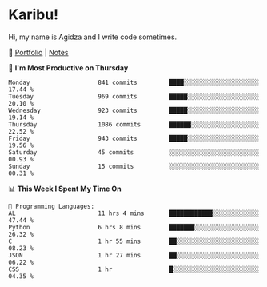 # Karibu!
Hi, my name is Agidza and I write code sometimes.

🫧 [Portfolio](https://lynnagidza.github.io/) | [Notes](https://medium.com/me/stories/public)

<!--START_SECTION:waka-->
📅 **I'm Most Productive on Thursday** 

```text
Monday                   841 commits         ████░░░░░░░░░░░░░░░░░░░░░   17.44 % 
Tuesday                  969 commits         █████░░░░░░░░░░░░░░░░░░░░   20.10 % 
Wednesday                923 commits         █████░░░░░░░░░░░░░░░░░░░░   19.14 % 
Thursday                 1086 commits        ██████░░░░░░░░░░░░░░░░░░░   22.52 % 
Friday                   943 commits         █████░░░░░░░░░░░░░░░░░░░░   19.56 % 
Saturday                 45 commits          ░░░░░░░░░░░░░░░░░░░░░░░░░   00.93 % 
Sunday                   15 commits          ░░░░░░░░░░░░░░░░░░░░░░░░░   00.31 % 
```


📊 **This Week I Spent My Time On** 

```text
💬 Programming Languages: 
AL                       11 hrs 4 mins       ████████████░░░░░░░░░░░░░   47.44 % 
Python                   6 hrs 8 mins        ███████░░░░░░░░░░░░░░░░░░   26.32 % 
C                        1 hr 55 mins        ██░░░░░░░░░░░░░░░░░░░░░░░   08.23 % 
JSON                     1 hr 27 mins        ██░░░░░░░░░░░░░░░░░░░░░░░   06.22 % 
CSS                      1 hr                █░░░░░░░░░░░░░░░░░░░░░░░░   04.35 % 
```


<!--END_SECTION:waka-->
<!--#### 💟 **Digital Swag**
[![@agidza's Holopin board](https://holopin.me/agidza)](https://holopin.io/@agidza)

